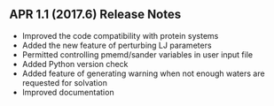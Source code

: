 ## APR 1.1 (2017.6) Release Notes ##
 
* Improved the code compatibility with protein systems
* Added the new feature of perturbing LJ parameters
* Permitted controlling pmemd/sander variables in user input file
* Added Python version check
* Added feature of generating warning when not enough waters are requested for solvation 
* Improved documentation

